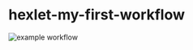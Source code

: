 # hexlet-my-first-workflow

![example workflow](https://github.com/radislaw/hexlet-my-first-workflow/actions/workflows/hello-world/badge.svg)
